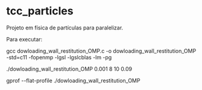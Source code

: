 # tcc_particles
Projeto em física de partículas para paralelizar.

Para executar:

gcc dowloading_wall_restitution_OMP.c -o dowloading_wall_restitution_OMP -std=c11 -fopenmp -lgsl -lgslcblas -lm -pg

./dowloading_wall_restitution_OMP 0.001 8 10 0.09

gprof  --flat-profile ./dowloading_wall_restitution_OMP

